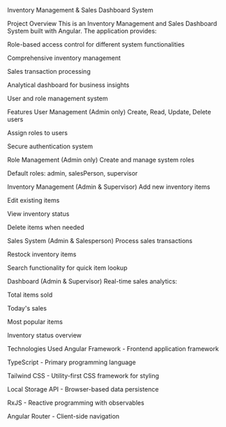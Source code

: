 Inventory Management & Sales Dashboard System


Project Overview
This is an Inventory Management and Sales Dashboard System built with Angular. The application provides:

Role-based access control for different system functionalities

Comprehensive inventory management

Sales transaction processing

Analytical dashboard for business insights

User and role management system

Features
User Management (Admin only)
Create, Read, Update, Delete users

Assign roles to users

Secure authentication system

Role Management (Admin only)
Create and manage system roles

Default roles: admin, salesPerson, supervisor

Inventory Management (Admin & Supervisor)
Add new inventory items

Edit existing items

View inventory status

Delete items when needed

Sales System (Admin & Salesperson)
Process sales transactions

Restock inventory items

Search functionality for quick item lookup

Dashboard (Admin & Supervisor)
Real-time sales analytics:

Total items sold

Today's sales

Most popular items

Inventory status overview

Technologies Used
Angular Framework - Frontend application framework

TypeScript - Primary programming language

Tailwind CSS - Utility-first CSS framework for styling

Local Storage API - Browser-based data persistence

RxJS - Reactive programming with observables

Angular Router - Client-side navigation
